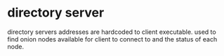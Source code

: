 # directory server

directory servers addresses are hardcoded to client executable. used to find onion nodes available for client to connect to and the status of each node.
